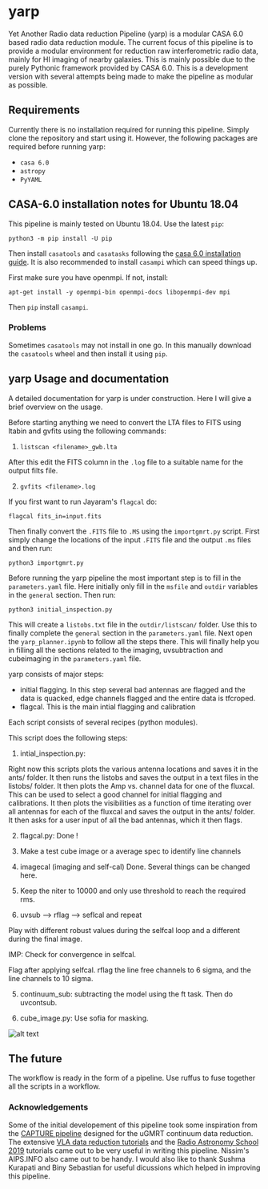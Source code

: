 # yarp
Yet Another Radio data reduction Pipeline (yarp) is a modular CASA 6.0 based radio data reduction module. The current focus of this pipeline is to provide a modular environment for reduction raw interferometric radio data, mainly for HI imaging of nearby galaxies. This is mainly possible due to the purely Pythonic framework provided by CASA 6.0. This is a development version with several attempts being made to make the pipeline as modular as possible. 

## Requirements 
Currently there is no installation required for running this pipeline. Simply clone the repository and start using it. However, the following packages are required before running yarp:

- `casa 6.0`
- `astropy` 
- `PyYAML`


## CASA-6.0 installation notes for Ubuntu 18.04

This pipeline is mainly tested on Ubuntu 18.04. Use the latest `pip`:
```
python3 -m pip install -U pip
```
Then install `casatools` and `casatasks` following the [casa 6.0 installation guide](https://casa.nrao.edu/casadocs/casa-5.6.0/introduction/casa6-installation-and-usage). It is also recommended to install `casampi` which can speed things up.

First make sure you have openmpi. If not, install:
```
apt-get install -y openmpi-bin openmpi-docs libopenmpi-dev mpi
```
Then `pip` install `casampi`.   

### Problems

Sometimes `casatools` may not install in one go. In this manually download the `casatools` wheel and then install it using `pip`. 

## yarp Usage and documentation

A detailed documentation for yarp is under construction. Here I will give a brief overview on the usage.  

Before starting anything we need to convert the LTA files to FITS using ltabin and gvfits using the following commands:

1. `listscan <filename>_gwb.lta`

After this edit the FITS column in the `.log` file to a suitable name for the output filts file. 

2. `gvfits <filename>.log`

If you first want to run Jayaram's `flagcal` do:

```flagcal fits_in=input.fits```

Then finally convert the `.FITS` file to `.MS` using the `importgmrt.py` script. First simply change the locations of the input `.FITS` file and the output `.ms` files and then run:
```
python3 importgmrt.py
```
Before running the yarp pipeline the most important step is to fill in the `parameters.yaml` file. Here initially only fill in the `msfile` and `outdir` variables in the `general` section. Then run:
```
python3 initial_inspection.py
```
This will create a `listobs.txt` file in the `outdir/listscan/` folder. Use this to finally complete the `general` section in the `parameters.yaml` file. Next open the `yarp_planner.ipynb` to follow all the steps there. This will finally help you in filling all the sections related to the imaging, uvsubtraction and cubeimaging in the `parameters.yaml` file. 

yarp consists of  major steps:

- initial flagging. In this step several bad antennas are flagged and the data is quacked, edge channels flagged and the entire data is tfcroped.
- flagcal. This is the main intial flagging and calibration 



Each script consists of several recipes (python modules). 

This script does the following steps:

1) intial_inspection.py: 

Right now this scripts plots the various antenna locations and  saves it in the ants/ folder. It then runs the listobs and saves the output in a text files in the listobs/ folder. It then plots the Amp vs. channel data for one of the fluxcal. This can be used to select a good channel for initial flagging and calibrations. It then plots the visibilities as a function of time iterating over all antennas for each of the fluxcal and saves the output in the ants/ folder. It then asks for a user input of all the bad antennas, which it then flags. 

2) flagcal.py:
   Done !

3) Make a test cube image or a average spec to identify line channels <To be added>

4) imagecal (imaging and self-cal)
   Done. Several things can be changed here. 

1) Keep the niter to 10000 and only use threshold to reach the required rms.

2) uvsub --> rflag --> seflcal and repeat

Play with different robust values during the selfcal loop and a different during the final image. 

IMP: Check for convergence in selfcal. 

Flag after applying selfcal. rflag the line free channels to 6 sigma, and the line channels to 10 sigma. 


5) continuum_sub: subtracting the model using the ft task. Then do uvcontsub. 

6) cube_image.py: Use sofia for masking.

![alt text](https://github.com/omkarbait/yarp/blob/master/yarp_flowchart.png "yarp overview")


## The future

The workflow is ready in the form of a pipeline. Use ruffus to fuse together all the scripts in a workflow. 

### Acknowledgements
Some of the initial developement of this pipeline took some inspiration from the [CAPTURE pipeline](https://github.com/ruta-k/uGMRT-pipeline) designed for the uGMRT continuum data reduction. The extensive [VLA data reduction tutorials](https://casaguides.nrao.edu/index.php?title=Main_Page) and the [Radio Astronomy School 2019](http://www.ncra.tifr.res.in/~ruta/ras2019/CASA-tutorial.html) tutorials came out to be very useful in writing this pipeline. Nissim's AIPS.INFO also came out to be handy. I would also like to thank Sushma Kurapati and Biny Sebastian for useful dicussions which helped in improving this pipeline. 
